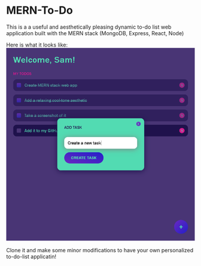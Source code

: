 # MERN-To-Do

This is a a useful and aesthetically pleasing dynamic to-do list web application built with the MERN stack (MongoDB, Express, React, Node) 

Here is what it looks like:
![ScreenShot](/MERNToDo.PNG)

Clone it and make some minor modifications to have your own personalized to-do-list applicatin!
